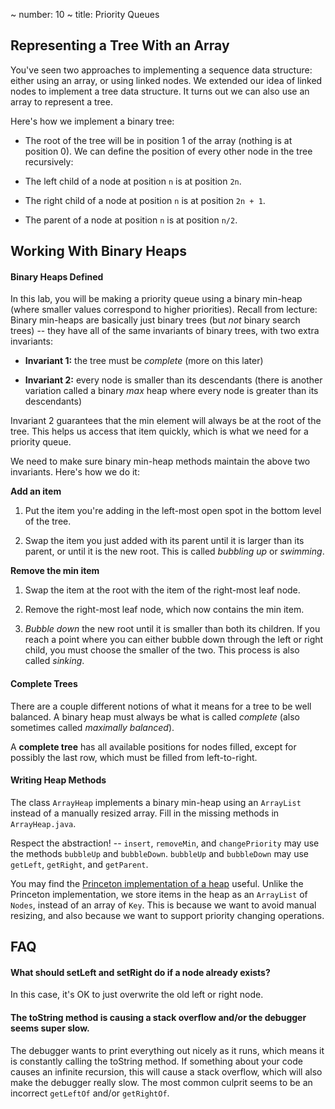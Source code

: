 ~ number: 10
~ title: Priority Queues

Representing a Tree With an Array
-------

You've seen two approaches to implementing a sequence data structure: either using an array, or using linked nodes. We extended our idea of linked nodes to implement a tree data structure. It turns out we can also use an array to represent a tree.

Here's how we implement a binary tree:

- The root of the tree will be in position 1 of the array (nothing is at position 0). We can define the position of every other node in the tree recursively:

-  The left child of a node at position `n` is at position `2n`.

- The right child of a node at position `n` is at position `2n + 1`.

- The parent of a node at position `n` is at position `n/2`.

Working With Binary Heaps
--------

#### Binary Heaps Defined

In this lab, you will be making a priority queue using a binary min-heap (where smaller values correspond to higher priorities). Recall from lecture: Binary min-heaps are basically just binary trees (but _not_ binary search trees) -- they have all of the same invariants of binary trees, with two extra invariants:

- __Invariant 1:__ the tree must be _complete_ (more on this later)

- __Invariant 2:__ every node is smaller than its descendants (there is another variation called a binary _max_ heap where every node is greater than its descendants)

Invariant 2 guarantees that the min element will always be at the root of the tree. This helps us access that item quickly, which is what we need for a priority queue.

We need to make sure binary min-heap methods maintain the above two invariants. Here's how we do it:

__Add an item__

1. Put the item you're adding in the left-most open spot in the bottom level of the tree.

2. Swap the item you just added with its parent until it is larger than its parent, or until it is the new root. This is called _bubbling up_ or _swimming_.

__Remove the min item__

1. Swap the item at the root with the item of the right-most leaf node.

2. Remove the right-most leaf node, which now contains the min item.

3. _Bubble down_ the new root until it is smaller than both its children. If you reach a point where you can either bubble down through the left or right child, you must choose the smaller of the two. This process is also called _sinking_.

#### Complete Trees

There are a couple different notions of what it means for a tree to be well balanced. A binary heap must always be what is called _complete_ (also sometimes called _maximally balanced_).

A __complete tree__ has all available positions for nodes filled, except for possibly the last row, which must be filled from left-to-right.

#### Writing Heap Methods

The class `ArrayHeap` implements a binary min-heap using an `ArrayList` instead of a manually resized array. Fill in the missing methods in `ArrayHeap.java`.

Respect the abstraction! -- `insert`, `removeMin`, and `changePriority` may use the methods `bubbleUp` and `bubbleDown`. `bubbleUp` and `bubbleDown` may use `getLeft`, `getRight`, and `getParent`.

You may find the [Princeton implementation of a heap](http://algs4.cs.princeton.edu/24pq/MinPQ.java.html) useful. Unlike the Princeton implementation, we store items in the heap as an `ArrayList` of `Nodes`, instead of an array of `Key`. This is because we want to avoid manual resizing, and also because we want to support priority changing operations.


FAQ
--------------------------------

#### What should setLeft and setRight do if a node already exists?

In this case, it's OK to just overwrite the old left or right node.

#### The toString method is causing a stack overflow and/or the debugger seems super slow.

The debugger wants to print everything out nicely as it runs, which means it is constantly calling the toString method. If something about your code causes an infinite recursion, this will cause a stack overflow, which will also make the debugger really slow. The most common culprit seems to be an incorrect `getLeftOf` and/or `getRightOf`.